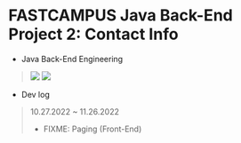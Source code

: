 FASTCAMPUS Java Back-End Project 2: Contact Info
======================

- Java Back-End Engineering
> <p>
>    <img src = "https://img.shields.io/badge/Java-ED8B00?style=for-the-badge&logo=java&logoColor=white">
>    <img src = "https://img.shields.io/badge/Spring-6DB33F?style=for-the-badge&logo=spring&logoColor=white">
> </p>

- Dev log
> 10.27.2022 ~ 11.26.2022
> 
> - FIXME: Paging (Front-End)
